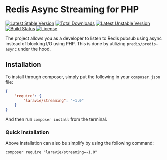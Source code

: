 Redis Async Streaming for PHP
==============

[![Latest Stable Version](https://poser.pugx.org/laravie/streaming/v/stable)](https://packagist.org/packages/laravie/streaming)
[![Total Downloads](https://poser.pugx.org/laravie/streaming/downloads)](https://packagist.org/packages/laravie/streaming)
[![Latest Unstable Version](https://poser.pugx.org/laravie/streaming/v/unstable)](https://packagist.org/packages/laravie/streaming)
[![Build Status](https://travis-ci.org/laravie/streaming.svg?branch=master)](https://travis-ci.org/laravie/streaming)
[![License](https://poser.pugx.org/laravie/streaming/license)](https://packagist.org/packages/laravie/streaming)

The project allows you as a developer to listen to Redis pubsub using async instead of blocking I/O using PHP. This is done by utilizing `predis/predis-async` under the hood.

## Installation

To install through composer, simply put the following in your `composer.json` file:

```json
{
    "require": {
        "laravie/streaming": "~1.0"
    }
}
```

And then run `composer install` from the terminal.

### Quick Installation

Above installation can also be simplify by using the following command:

    composer require "laravie/streaming=~1.0"
